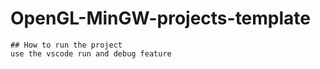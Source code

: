 # OpenGL-MinGW-projects-template
    ## How to run the project
    use the vscode run and debug feature
